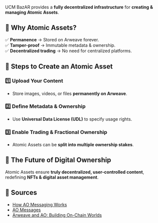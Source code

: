UCM BazAR provides a **fully decentralized infrastructure** for **creating & managing Atomic Assets**.

## **🔹 Why Atomic Assets?**
✅ **Permanence** → Stored on Arweave forever.  
✅ **Tamper-proof** → Immutable metadata & ownership.  
✅ **Decentralized trading** → No need for centralized platforms.  

## **🔹 Steps to Create an Atomic Asset**
### **1️⃣ Upload Your Content**
- Store images, videos, or files **permanently on Arweave**.

### **2️⃣ Define Metadata & Ownership**
- Use **Universal Data License (UDL)** to specify usage rights.

### **3️⃣ Enable Trading & Fractional Ownership**
- Atomic Assets can be **split into multiple ownership stakes**.

## **🔹 The Future of Digital Ownership**
Atomic Assets ensure **truly decentralized, user-controlled content**, redefining **NFTs & digital asset management**.

## **🔹 Sources**
- [How AO Messaging Works](https://cookbook_ao.g8way.io/concepts/how-it-works.html)
- [AO Messages](https://cookbook_ao.g8way.io/concepts/messages.html)
- [Arweave and AO: Building On-Chain Worlds](https://x.com/onlyarweave/status/1866971929179197847)